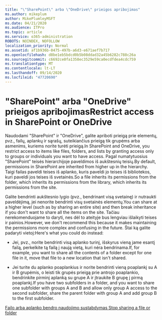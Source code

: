 ```yaml
---
title: "\"SharePoint\" arba \"OneDrive\" prieigos apribojimas"
ms.author: mikeplum
author: MikePlumleyMSFT
ms.date: 04/21/2020
ms.audience: ITPro
ms.topic: article
ms.service: o365-administration
ROBOTS: NOINDEX, NOFOLLOW
localization_priority: Normal
ms.assetid: af1b936b-0475-497b-a6d3-e671aef7b717
ms.openlocfilehash: d8be1eb5bdcd0b5b08ddad32a45b6282c788c26a
ms.sourcegitcommit: c6692ce0fa1358ec3529e59ca0ecdfdea4cdc759
ms.translationtype: MT
ms.contentlocale: lt-LT
ms.lasthandoff: 09/14/2020
ms.locfileid: "47720690"
---
```

# <a name="restrict-access-in-sharepoint-or-onedrive"></a><span data-ttu-id="a1e7c-102">"SharePoint" arba "OneDrive" prieigos apribojimas</span><span class="sxs-lookup"><span data-stu-id="a1e7c-102">Restrict access in SharePoint or OneDrive</span></span>

<span data-ttu-id="a1e7c-103">Naudodami "SharePoint" ir "OneDrive", galite apriboti prieigą prie elementų, pvz., failų, aplankų ir sąrašų, suteikiančius prieigą tik grupėms arba asmenims, kuriems norite turėti prieigą.</span><span class="sxs-lookup"><span data-stu-id="a1e7c-103">In SharePoint and OneDrive, you restrict access to items like files, folders, and lists by granting access only to groups or individuals you want to have access.</span></span> <span data-ttu-id="a1e7c-104">Pagal numatytuosius "SharePoint" teisės hierarchijoje paveldimos iš aukštesnių teisių.</span><span class="sxs-lookup"><span data-stu-id="a1e7c-104">By default, permissions in SharePoint are inherited from higher up in the hierarchy.</span></span> <span data-ttu-id="a1e7c-105">Taigi failas paveldi teises iš aplanko, kuris paveldi jo teises iš bibliotekos, kuri paveldi jos teises iš svetainės.</span><span class="sxs-lookup"><span data-stu-id="a1e7c-105">So a file inherits its permissions from the folder, which inherits its permissions from the library, which inherits its permissions from the site.</span></span>
  
<span data-ttu-id="a1e7c-106">Galite bendrinti aukštesnio lygio (pvz., bendrinant visą svetainę) ir nutraukti paveldėjimą, jei nenorite bendrinti visų svetainės elementų.</span><span class="sxs-lookup"><span data-stu-id="a1e7c-106">You can share at a higher level (such as by sharing an entire site) and then break inheritance if you don't want to share all the items on the site.</span></span> <span data-ttu-id="a1e7c-107">Tačiau nerekomenduojame to daryti, nes dėl to ateityje bus lengviau išlaikyti teises ir painios.</span><span class="sxs-lookup"><span data-stu-id="a1e7c-107">However, we don't recommend this because it makes maintaining the permissions more complex and confusing in the future.</span></span> <span data-ttu-id="a1e7c-108">Štai ką galite padaryti vietoj:</span><span class="sxs-lookup"><span data-stu-id="a1e7c-108">Here's what you could do instead:</span></span>
  
- <span data-ttu-id="a1e7c-109">Jei, pvz., norite bendrinti visą aplanko turinį, išskyrus vieną jame esantį failą, perkelkite tą failą į naują vietą, kuri nėra bendrinama.</span><span class="sxs-lookup"><span data-stu-id="a1e7c-109">If, for example, you want to share all the contents of a folder except for one file in it, move that file to a new location that isn't shared.</span></span>
    
- <span data-ttu-id="a1e7c-110">Jei turite du aplanko poaplankius ir norite bendrinti vieną poaplankį su A ir B grupėmis, o leisti tik grupės prieigą prie antrojo poaplankio, bendrinkite pirminį aplanką su grupe A ir įtraukite B grupę į pirmą poaplankį.</span><span class="sxs-lookup"><span data-stu-id="a1e7c-110">If you have two subfolders in a folder, and you want to share one subfolder with groups A and B and allow only group A access to the second subfolder, share the parent folder with group A and add group B to the first subfolder.</span></span>
    
[<span data-ttu-id="a1e7c-111">Failo arba aplanko bendro naudojimo sustabdymas </span><span class="sxs-lookup"><span data-stu-id="a1e7c-111">Stop sharing a file or folder </span></span>](https://go.microsoft.com/fwlink/?linkid=2008861)
  

